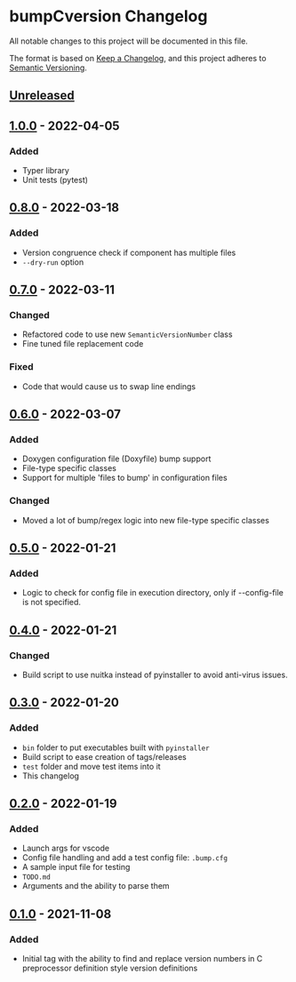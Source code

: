 # bumpCversion Changelog
All notable changes to this project will be documented in this file.

The format is based on [Keep a Changelog],
and this project adheres to [Semantic Versioning].

## [Unreleased]

## [1.0.0] - 2022-04-05
### Added
- Typer library
- Unit tests (pytest)

## [0.8.0] - 2022-03-18
### Added
- Version congruence check if component has multiple files
- `--dry-run` option

## [0.7.0] - 2022-03-11
### Changed
- Refactored code to use new `SemanticVersionNumber` class
- Fine tuned file replacement code

### Fixed
- Code that would cause us to swap line endings

## [0.6.0] - 2022-03-07
### Added
- Doxygen configuration file (Doxyfile) bump support
- File-type specific classes
- Support for multiple 'files to bump' in configuration files

### Changed
- Moved a lot of bump/regex logic into new file-type specific classes

## [0.5.0] - 2022-01-21
### Added
- Logic to check for config file in execution directory, only if --config-file is not specified.

## [0.4.0] - 2022-01-21
### Changed
- Build script to use nuitka instead of pyinstaller to avoid anti-virus issues.

## [0.3.0] - 2022-01-20
### Added
- `bin` folder to put executables built with `pyinstaller`
- Build script to ease creation of tags/releases
- `test` folder and move test items into it
- This changelog

## [0.2.0] - 2022-01-19
### Added
- Launch args for vscode
- Config file handling and add a test config file: `.bump.cfg`
- A sample input file for testing
- `TODO.md`
- Arguments and the ability to parse them

## [0.1.0] - 2021-11-08
### Added
- Initial tag with the ability to find and replace version numbers in C
  preprocessor definition style version definitions


[Unreleased]: https://github.com/coppolat1/bumpCversion/compare/v1.0.0...HEAD
[1.0.0]: https://github.com/coppolat1/bumpCversion/compare/v0.8.0...v1.0.0
[0.8.0]: https://github.com/coppolat1/bumpCversion/compare/v0.7.0...v0.8.0
[0.7.0]: https://github.com/coppolat1/bumpCversion/compare/v0.6.0...v0.7.0
[0.6.0]: https://github.com/coppolat1/bumpCversion/compare/v0.5.0...v0.6.0
[0.5.0]: https://github.com/coppolat1/bumpCversion/compare/v0.4.0...v0.5.0
[0.4.0]: https://github.com/coppolat1/bumpCversion/compare/v0.3.0...v0.4.0
[0.3.0]: https://github.com/coppolat1/bumpCversion/compare/v0.2.0...v0.3.0
[0.2.0]: https://github.com/coppolat1/bumpCversion/compare/v0.1.0...v0.2.0
[0.1.0]: https://github.com/coppolat1/bumpCversion/releases/tag/v0.1.0

[Keep a Changelog]: https://keepachangelog.com/en/1.0.0/
[Semantic Versioning]: https://semver.org/spec/v2.0.0.html

<!---
Keep a Changelog Sections

### Added      for new features.
### Changed    for changes in existing functionality.
### Deprecated for soon-to-be removed features.
### Removed    for now removed features.
### Fixed      for any bug fixes.
### Security   in case of vulnerabilities.
-->
